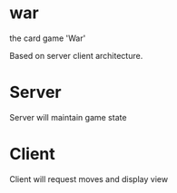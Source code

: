 war
===

the card game 'War' 

Based on server client architecture.  

Server
======
Server will maintain game state

Client
======
Client will request moves and display view
